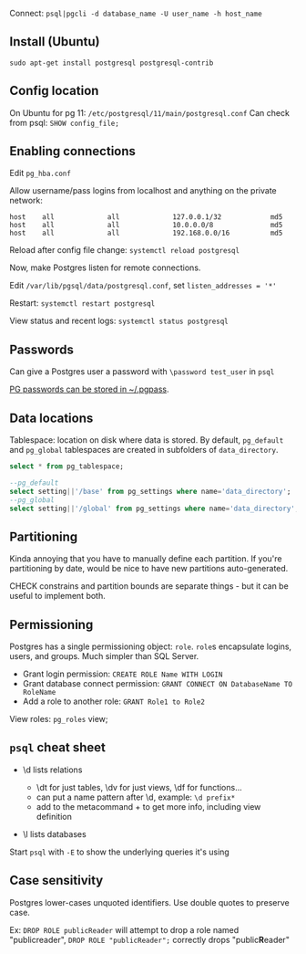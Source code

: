 Connect: `psql|pgcli -d database_name -U user_name -h host_name`


## Install (Ubuntu)

`sudo apt-get install postgresql postgresql-contrib`

## Config location

On Ubuntu for pg 11: `/etc/postgresql/11/main/postgresql.conf`
Can check from psql: `SHOW config_file;`

## Enabling connections

Edit `pg_hba.conf` 

Allow username/pass logins from localhost and anything on the private network: 
```
host    all             all             127.0.0.1/32            md5
host    all             all             10.0.0.0/8              md5
host    all             all             192.168.0.0/16          md5
```

Reload after config file change: `systemctl reload postgresql`


Now, make Postgres listen for remote connections.

Edit `/var/lib/pgsql/data/postgresql.conf`, set `listen_addresses = '*'`

Restart: `systemctl restart postgresql`

View status and recent logs: `systemctl status postgresql`



## Passwords

Can give a Postgres user a password with `\password test_user` in `psql`

[PG passwords can be stored in ~/.pgpass](https://www.postgresql.org/docs/8.3/libpq-pgpass.html).

## Data locations

Tablespace: location on disk where data is stored. By default, `pg_default` and `pg_global` tablespaces are created in subfolders of `data_directory`.

```sql
select * from pg_tablespace;
```

```sql
--pg_default
select setting||'/base' from pg_settings where name='data_directory';
--pg_global
select setting||'/global' from pg_settings where name='data_directory';
```

## Partitioning

Kinda annoying that you have to manually define each partition. If you're partitioning by date, would be nice to have new partitions auto-generated.

CHECK constrains and partition bounds are separate things - but it can be useful to implement both.

## Permissioning

Postgres has a single permissioning object: `role`. `role`s encapsulate logins, users, and groups. Much simpler than SQL Server.

* Grant login permission: `CREATE ROLE Name WITH LOGIN`
* Grant database connect permission: `GRANT CONNECT ON DatabaseName TO RoleName`
* Add a role to another role: `GRANT Role1 to Role2`

View roles: `pg_roles` view;

## `psql` cheat sheet

* \d lists relations
    * \dt for just tables, \dv for just views, \df for functions...
    * can put a name pattern after \d, example: `\d prefix*`
    * add  to the metacommand + to get more info, including view definition

* \l lists databases

Start `psql` with `-E` to show the underlying queries it's using

## Case sensitivity

Postgres lower-cases unquoted identifiers. Use double quotes to preserve case.

Ex: `DROP ROLE publicReader` will attempt to drop a role named "publicreader", `DROP ROLE "publicReader";` correctly drops "public**R**eader"